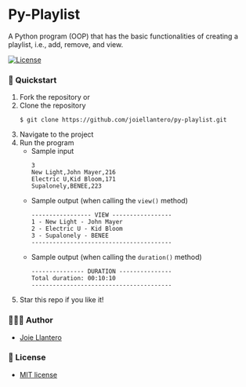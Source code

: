 # Py-Playlist

A Python program (OOP) that has the basic functionalities of creating a playlist, i.e., add, remove, and view.

[![License](http://img.shields.io/:license-mit-blue.svg?style=flat-square)](http://badges.mit-license.org)

### 🚀 Quickstart
1. Fork the repository or
2. Clone the repository
    ```shell
    $ git clone https://github.com/joiellantero/py-playlist.git
    ```
3. Navigate to the project
4. Run the program
    - Sample input
      ```shell
      3
      New Light,John Mayer,216
      Electric U,Kid Bloom,171
      Supalonely,BENEE,223
      ```
    - Sample output (when calling the `view()` method)
      ```shell
      ----------------- VIEW -----------------
      1 - New Light - John Mayer
      2 - Electric U - Kid Bloom
      3 - Supalonely - BENEE
      ----------------------------------------
      ```
    - Sample output (when calling the `duration()` method)
      ```shell
      --------------- DURATION ---------------
      Total duration: 00:10:10
      ----------------------------------------
      ```
5. Star this repo if you like it!
      
### 👨🏻‍💻 Author
- [Joie Llantero](https://github.com/joiellantero)

### 📄 License 
- [MIT license](http://opensource.org/licenses/mit-license.php)
